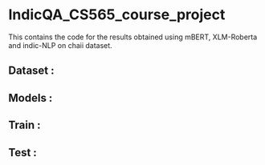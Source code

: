 # IndicQA_CS565_course_project

This contains the code for the results obtained using mBERT, XLM-Roberta and indic-NLP on chaii dataset.

## Dataset :


## Models :


## Train :

## Test : 
